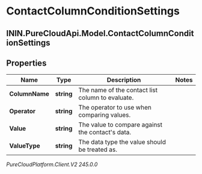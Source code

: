 # ContactColumnConditionSettings

## ININ.PureCloudApi.Model.ContactColumnConditionSettings

## Properties

|Name | Type | Description | Notes|
|------------ | ------------- | ------------- | -------------|
| **ColumnName** | **string** | The name of the contact list column to evaluate. | |
| **Operator** | **string** | The operator to use when comparing values. | |
| **Value** | **string** | The value to compare against the contact&#39;s data. | |
| **ValueType** | **string** | The data type the value should be treated as. | |



_PureCloudPlatform.Client.V2 245.0.0_
